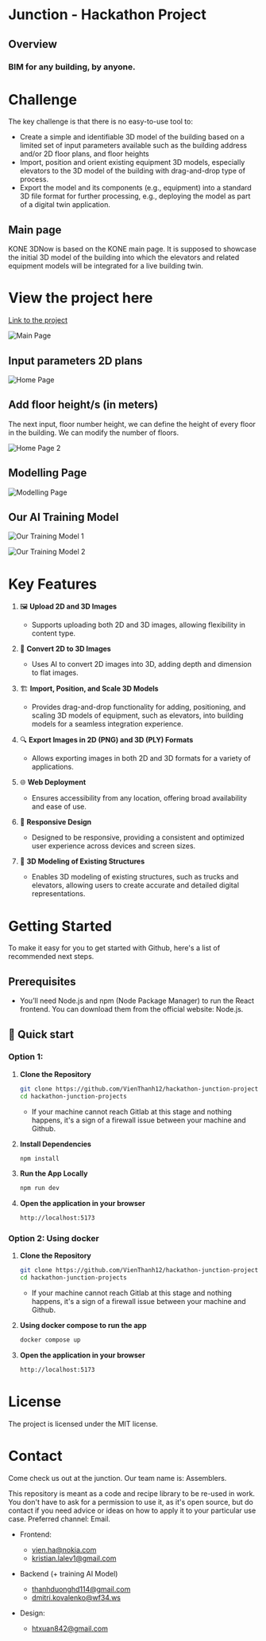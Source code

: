 # Junction - Hackathon Project

## Overview

### BIM for any building, by anyone.

# Challenge

The key challenge is that there is no easy-to-use tool to:

- Create a simple and identifiable 3D model of the building based on a limited set of input parameters available such as the building address and/or 2D floor plans, and floor heights
- Import, position and orient existing equipment 3D models, especially elevators to the 3D model of the building with drag-and-drop type of process.
- Export the model and its components (e.g., equipment) into a standard 3D file format for further processing, e.g., deploying the model as part of a digital twin application.

## Main page

KONE 3DNow is based on the KONE main page. It is supposed to showcase the initial 3D model of the building into which the elevators and related equipment models will be integrated for a live building twin.

# View the project here

[Link to the project](https://hackathon-junction-projects.onrender.com/)

![Main Page](/src/assets/MainPage.png)

## Input parameters 2D plans

![Home Page](/src/assets/HomePage.png)

## Add floor height/s (in meters)

The next input, floor number height, we can define the height of every floor in the building. We can modify the number of floors.

![Home Page 2](/src/assets/HomePage2.png)

## Modelling Page

![Modelling Page](/src/assets/ModellingPage.png)

## Our AI Training Model

![Our Training Model 1](/src/assets/OurTrainingModel1.jpg)

![Our Training Model 2](/src/assets/OurTrainingModel2.jpg)

# Key Features

1. 🖼️ **Upload 2D and 3D Images**

   - Supports uploading both 2D and 3D images, allowing flexibility in content type.

2. 📝 **Convert 2D to 3D Images**

   - Uses AI to convert 2D images into 3D, adding depth and dimension to flat images.

3. 🏗 **Import, Position, and Scale 3D Models**

   - Provides drag-and-drop functionality for adding, positioning, and scaling 3D models of equipment, such as elevators, into building models for a seamless integration experience.

4. 🔍 **Export Images in 2D (PNG) and 3D (PLY) Formats**

   - Allows exporting images in both 2D and 3D formats for a variety of applications.

5. 🌐 **Web Deployment**

   - Ensures accessibility from any location, offering broad availability and ease of use.

6. 📐 **Responsive Design**

   - Designed to be responsive, providing a consistent and optimized user experience across devices and screen sizes.

7. 📍 **3D Modeling of Existing Structures**

   - Enables 3D modeling of existing structures, such as trucks and elevators, allowing users to create accurate and detailed digital representations.

# Getting Started

To make it easy for you to get started with Github, here's a list of recommended next steps.

## Prerequisites

- You’ll need Node.js and npm (Node Package Manager) to run the React frontend. You can download them from the official website: Node.js.

## 🚀 Quick start

### Option 1:

1. **Clone the Repository**

   ```bash
   git clone https://github.com/VienThanh12/hackathon-junction-projects.git
   cd hackathon-junction-projects
   ```

   - If your machine cannot reach Gitlab at this stage and nothing happens, it's a sign of a firewall issue between your machine and Github.

2. **Install Dependencies**

   ```bash
   npm install
   ```

3. **Run the App Locally**

   ```bash
   npm run dev
   ```

4. **Open the application in your browser**
   ```bash
   http://localhost:5173
   ```

### Option 2: Using docker

1. **Clone the Repository**

   ```bash
   git clone https://github.com/VienThanh12/hackathon-junction-projects.git
   cd hackathon-junction-projects
   ```

   - If your machine cannot reach Gitlab at this stage and nothing happens, it's a sign of a firewall issue between your machine and Github.

2. **Using docker compose to run the app**

   ```bash
   docker compose up
   ```

3. **Open the application in your browser**
   ```bash
   http://localhost:5173
   ```

# License

The project is licensed under the MIT license.

# Contact

Come check us out at the junction. Our team name is: Assemblers.

This repository is meant as a code and recipe library to be re-used in work. You don't have to ask for a permission to use it, as it's open source, but do contact if you need advice or ideas on how to apply it to your particular use case.
Preferred channel: Email.

- Frontend:

  - vien.ha@nokia.com
  - kristian.lalev1@gmail.com

- Backend (+ training AI Model)

  - thanhduonghd114@gmail.com
  - dmitri.kovalenko@wf34.ws

- Design:
  - htxuan842@gmail.com
